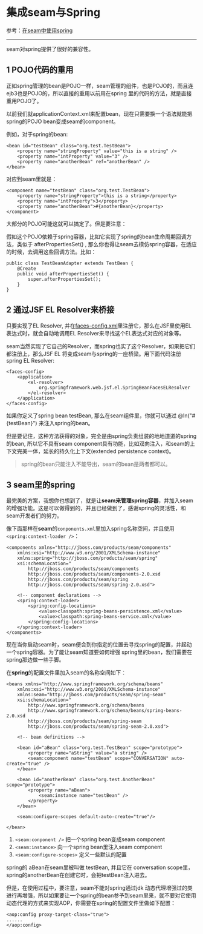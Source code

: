 # 集成seam与Spring

参考：[在seam中使用spring](https://blog.csdn.net/iteye_2905/article/details/81601343)

---

seam对spring提供了很好的兼容性。

## 1 POJO代码的重用

正如spring管理的bean是POJO一样，seam管理的组件，也是POJO的，而且连ejb3也是POJO的，所以直接的重用以前用在spring 里的代码的方法，就是直接重用POJO了。

以前我们就applicationContext.xml来配置bean，现在只需要换一个语法就能把 spring的POJO bean变成seam的component。

例如，对于spring的bean:

```
<bean id="testBean" class="org.test.TestBean">
    <property name="stringProperty" value="this is a string" />
    <property name="intProperty" value="3" />
    <property name="anotherBean" ref="anotherBean" />
</bean>
```

对应到seam里就是：

```
<component name="testBean" class="org.test.TestBean">
    <property name="stringProperty">this is a string</property>
    <property name="intProperty">3</property>
    <property name="anotherBean">#{anotherBean}</property>
</component>
```

大部分的POJO可能这就可以搞定了。但是要注意：

假如这个POJO依赖于spring容器，比如它实现了spring的bean生命周期回调方法，类似于 afterPropertiesSet() , 那么你也得让seam去模仿spring容器，在适应的时候，去调用这些回调方法。比如：

```
public class TestBeanAdapter extends TestBean {
    @Create
    public void afterPropertiesSet() {
        super.afterPropertiesSet();
    }
}
```

## 2 通过JSF EL Resolver来桥接

只要实现了EL Resolver, 并在[faces-config.xml](./facesconfig.md)里注册它，那么在JSF里使用EL表达式时，就会自动地调用EL Resolver来寻找这个EL表达式对应的对象等。

seam当然实现了它自己的Resolver，而spring也实了这个Resolver，如果把它们都注册上，那么JSF EL 将变成seam与spring的一座桥梁。用下面代码注册spring EL Resolver:

```
<faces-config>
    <application>
        <el-resolver>
            org.springframework.web.jsf.el.SpringBeanFacesELResolver
        </el-resolver>
    </application>
</faces-config>
```

如果你定义了spring bean testBean, 那么在seam组件里，你就可以通过 @In("#{testBean}") 来注入spring的bean。

但是要记住，这种方法获得的对象，完全是由spring负责组装的地地道道的spring的bean, 所以它不具有seam component具有功能，比如双向注入，和seam的上下文完美一体，延长的持久化上下文(extended persistence context)。

>spring的bean只能注入不能导出，seam的bean是两者都可以。

## 3 seam里的spring

最完美的方案，我想你也想到了，就是让**seam来管理spring容器**，并加入seam的增强功能。这是可以做得到的，并且已经做到了，感谢spring的灵活性，和seam开发者们的努力。

像下面那样在**seam**的`conponents.xml`里加入spring名称空间，并且使用`<spring:context-loader />`：

```
<components xmlns="http://jboss.com/products/seam/components"
    xmlns:xsi="http://www.w3.org/2001/XMLSchema-instance"
    xmlns:spring="http://jboss.com/products/seam/spring"
    xsi:schemaLocation="
        http://jboss.com/products/seam/components
        http://jboss.com/products/seam/components-2.0.xsd
        http://jboss.com/products/seam/spring
        http://jboss.com/products/seam/spring-2.0.xsd">
    
    <!-- component declarations -->
    <spring:context-loader>
        <spring:config-locations>
            <value>classpath:spring-beans-persistence.xml</value>
            <value>classpath:spring-beans-service.xml</value>
        </spring:config-locations>
    </spring:context-loader>
</components>
```

现在当你启动seam时，seam便会到你指定的位置去寻找spring的配置，并起动一个spring容器。为了能让seam知道要如何增强 spring里的bean，我们需要在spring那边做一些手脚。

在**spring**的配置文件里加入seam的名称空间如下：

```
<beans xmlns="http://www.springframework.org/schema/beans"
    xmlns:xsi="http://www.w3.org/2001/XMLSchema-instance"
    xmlns:seam="http://jboss.com/products/seam/spring-seam"
    xsi:schemaLocation="
        http://www.springframework.org/schema/beans
        http://www.springframework.org/schema/beans/spring-beans-2.0.xsd
        http://jboss.com/products/seam/spring-seam
        http://jboss.com/products/seam/spring-seam-2.0.xsd">

    <!-- bean definitions -->

    <bean id="aBean" class="org.test.TestBean" scope="prototype">
        <property name="aString" value="a string" />
        <seam:component name="testBean" scope="CONVERSATION" auto-create="true" />
    </bean>

    <bean id="anotherBean" class="org.test.AnotherBean" scope="prototype">
        <property name="aBean">
            <seam:instance name="testBean" />
        </property>
    </bean>

    <seam:configure-scopes default-auto-create="true"/>

</bean>
```

1. `<seam:conponent />` 把一个spring bean变成seam component
2. `<seam:instance>` 向一个spring bean里注入seam component
3. `<seam:configure-scopes>` 定义一些默认的配置

spring的 aBean在seam里被叫做 testBean, 并且它在 conversation scope里，spring的anotherBean在创建它时，会把testBean注入进去。

但是，在使用过程中，要注意，seam不能对spring通过jdk 动态代理增强过的类进行再增强，所以如果要让一个spring的bean参予到seam里来，就不要对它使用动态代理的方式来实现AOP，你需要在spring的配置文件里做如下配置：

```
<aop:config proxy-target-class="true">
......
</aop:config>
```